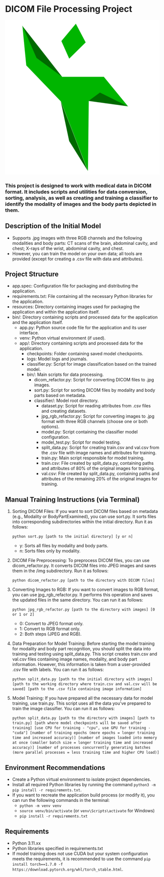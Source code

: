 # DICOM File Processing Project
![Alt](resources/icon.png)

### This project is designed to work with medical data in DICOM format. It includes scripts and utilities for data conversion, sorting, analysis, as well as creating and training a classifier to identify the modality of images and the body parts depicted in them.

## Description of the Initial Model

- Supports .jpg images with three RGB channels and the following modalities and body parts: CT scans of the brain, abdominal cavity, and chest; X-rays of the wrist, abdominal cavity, and chest.
- However, you can train the model on your own data; all tools are provided (except for creating a .csv file with data and attributes).

## Project Structure

+ app.spec: Configuration file for packaging and distributing the application.
+ requirements.txt: File containing all the necessary Python libraries for the application.
+ resources: Directory containing images used for packaging the application and within the application itself.
+ bin/: Directory containing scripts and processed data for the application and the application itself.
   + app.py: Python source code file for the application and its user interface.
   + venv: Python virtual environment (if used).
   + app/: Directory containing scripts and processed data for the application.
      + checkpoints: Folder containing saved model checkpoints.
      + logs: Model logs and journals.
      + classifier.py: Script for image classification based on the trained model.
      + bin/: Main scripts for data processing.
         + dicom_refactor.py: Script for converting DICOM files to .jpg images.
         + sort.py: Script for sorting DICOM files by modality and body parts based on metadata.
         + classifier/: Model root directory.
            + dataset.py: Script for reading attributes from .csv files and creating datasets.
            + jpg_rgb_refactor.py: Script for converting images to .jpg format with three RGB channels (choose one or both options).
            + model.py: Script containing the classifier model configuration.
            + model_test.py: Script for model testing.
            + split_data.py: Script for creating train.csv and val.csv from the .csv file with image names and attributes for training.
            + train.py: Main script responsible for model training.
            + train.csv: File created by split_data.py, containing paths and attributes of 80% of the original images for training.
            + val.csv: File created by split_data.py, containing paths and attributes of the remaining 20% of the original images for training.

## Manual Training Instructions (via Terminal)

1. Sorting DICOM Files: If you want to sort DICOM files based on metadata (e.g., Modality or BodyPartExamined), you can use sort.py. It sorts files into corresponding subdirectories within the initial directory. Run it as follows:

   ```
   python sort.py [path to the initial directory] [y or n]
   ```
   - y: Sorts all files by modality and body parts.
   - n: Sorts files only by modality.

2. DICOM File Preprocessing: To preprocess DICOM files, you can use dicom_refactor.py. It converts DICOM files into JPEG images and saves them in the /img subdirectory. Run it as follows:

   ```
   python dicom_refactor.py [path to the directory with DICOM files]
   ```

3. Converting Images to RGB: If you want to convert images to RGB format, you can use jpg_rgb_refactor.py. It performs this operation and saves the updated files in the same directory. You can run it as follows:

   ```
   python jpg_rgb_refactor.py [path to the directory with images] [0 or 1 or 2]
   ```

   - 0: Convert to JPEG format only.
   - 1: Convert to RGB format only.
   - 2: Both steps (JPEG and RGB).

4. Data Preparation for Model Training: Before starting the model training for modality and body part recognition, you should split the data into training and testing using split_data.py. This script creates train.csv and val.csv files containing image names, modality, and body part information. However, this information is taken from a user-provided .csv file with labels. You can run it as follows:

   ```
   python split_data.py [path to the initial directory with images] [path to the working directory where train.csv and val.csv will be saved] [path to the .csv file containing image information]
   ```


5. Model Training: If you have prepared all the necessary data for model training, use train.py. This script uses all the data you've prepared to train the image classifier. You can run it as follows:

   ```
   python split_data.py [path to the directory with images] [path to train.py] [path where model checkpoints will be saved after training] [use CPU for training - "cpu", use GPU for training - "cuda"] [number of training epochs (more epochs = longer training time and increased accuracy)] [number of images loaded into memory at once (smaller batch size = longer training time and increased accuracy)] [number of processes concurrently generating batches (more parallel processes = less training time and higher CPU load)]
   ```


## Environment Recommendations

- Create a Python virtual environment to isolate project dependencies.
- Install all required Python libraries by running the command ```python3 -m pip install -r requirements.txt```.
- If you want to recreate the application build process (or modify it), you can run the following commands in the terminal:
   - ```python -m venv venv```
   - ```source venv/bin/activate``` (or ```venv\Scripts\activate``` for Windows)
   - ```pip install -r requirements.txt```

## Requirements

- Python 3.11.xx
- Python libraries specified in requirements.txt
- If model training does not use CUDA but your system configuration meets the requirements, it is recommended to use the command ```pip install torch==1.7.0 -f https://download.pytorch.org/whl/torch_stable.html```.
